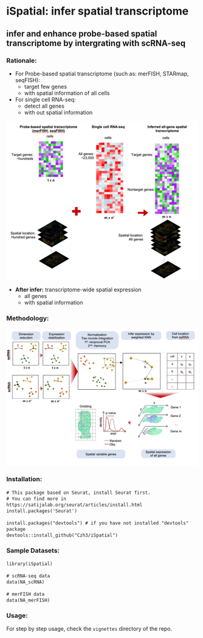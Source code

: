 # iSpatial: infer spatial transcriptome

## infer and enhance probe-based spatial transcriptome by intergrating with scRNA-seq

### Rationale:

- For Probe-based spatial transcriptome (such as: merFISH, STARmap, seqFISH): 
	- target few genes
	- with spatial information of all cells
- For single cell RNA-seq:
	- detect all genes
	- with out spatial information

![Rationale](iSpatial_rationale.png)

- **After infer:** transcriptome-wide spatial expression
	- all genes
	- with spatial information

### Methodology:

![method](iSpatial_method.png)

### Installation:

```
# This package based on Seurat, install Seurat first.
# You can find more in https://satijalab.org/seurat/articles/install.html
install.packages('Seurat')

install.packages("devtools") # if you have not installed "devtools" package
devtools::install_github("Czh3/iSpatial")
```

### Sample Datasets:

```
library(iSpatial)

# scRNA-seq data
data(NA_scRNA)

# merFISH data
data(NA_merFISH)
```

### Usage:
For step by step usage, check the ```vignettes``` directory of the repo.

